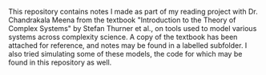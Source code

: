 This repository contains notes I made as part of my reading project with Dr. Chandrakala Meena from the textbook "Introduction to the Theory of Complex Systems" by Stefan Thurner et al., on tools used to model various systems across complexity science. A copy of the textbook has been attached for reference, and notes may be found in a labelled subfolder. I also tried simulating some of these models, the code for which may be found in this repository as well.